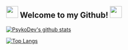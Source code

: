 ## <img src="https://cdn.discordapp.com/emojis/779807376060448779.gif?v=1" height=32/> Welcome to my Github! <img src="https://cdn.discordapp.com/emojis/779807376060448779.gif?v=1" height=32/>

[![PsykoDev's github stats](https://github-readme-stats.vercel.app/api?username=PsykoDev&theme=omni)](https://github.com/anuraghazra/github-readme-stats)

[![Top Langs](https://github-readme-stats.vercel.app/api/top-langs/?username=PsykoDev&langs_count=8&theme=omni)](https://github.com/anuraghazra/github-readme-stats)


